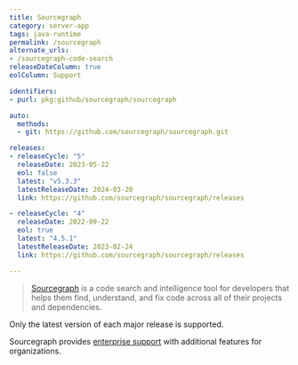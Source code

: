 ```yaml
---
title: Sourcegraph
category: server-app
tags: java-runtime
permalink: /sourcegraph
alternate_urls:
- /sourcegraph-code-search
releaseDateColumn: true
eolColumn: Support

identifiers:
- purl: pkg:github/sourcegraph/sourcegraph

auto:
  methods:
  - git: https://github.com/sourcegraph/sourcegraph.git

releases:
- releaseCycle: "5"
  releaseDate: 2023-05-22
  eol: false
  latest: "v5.3.3"
  latestReleaseDate: 2024-03-20
  link: https://github.com/sourcegraph/sourcegraph/releases

- releaseCycle: "4"
  releaseDate: 2022-09-22
  eol: true
  latest: "4.5.1"
  latestReleaseDate: 2023-02-24
  link: https://github.com/sourcegraph/sourcegraph/releases

---
```


> [Sourcegraph](https://sourcegraph.com/) is a code search and intelligence tool for developers that helps
> them find, understand, and fix code across all of their projects and dependencies.

Only the latest version of each major release is supported.

Sourcegraph provides [enterprise support](https://about.sourcegraph.com/contact/sales) with additional features for organizations.
